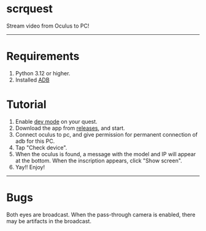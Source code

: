 # scrquest
Stream video from Oculus to PC!

-----

# Requirements
1. Python 3.12 or higher.
2. Installed [ADB](https://androidmtk.com/download-15-seconds-adb-installer)

# Tutorial
1. Enable [dev mode](https://www.youtube.com/watch?v=K3p3P3fCeHo) on your quest.
2. Download the app from [releases](https://github.com/zerox-dev/scrquest/releases/), and start.
3. Connect oculus to pc, and give permission for permanent connection of adb for this PC.
4. Tap "Check device".
5. When the oculus is found, a message with the model and IP will appear at the bottom. When the inscription appears, click "Show screen".
6. Yay!! Enjoy!

-----

# Bugs

Both eyes are broadcast.
When the pass-through camera is enabled, there may be artifacts in the broadcast.
